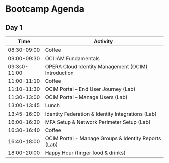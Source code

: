 # Bootcamp Agenda

## Day 1

|Time       |Activity                               |
|-----------|---------------------------------      |
|08:30-09:00|Coffee                                 |
|09:00-09:30|OCI IAM Fundamentals                   |
|09:3s0-11:00|OPERA Cloud Identity Management (OCIM) Introduction​                                        |
|11:00-11:10|Coffee                                 |
|11:10-11:30|OCIM Portal – End User Journey  (Lab)​  |
|11:30-13:00|OCIM Portal – Manage Users (Lab)​​  |
|13:00-13:45|Lunch                            |
|13:45-16:00|Identity Federation & Identity Integrations (Lab)  |
|16:00-16:30|MFA Setup & Network Perimeter Setup (Lab)​   |
|16:30-16:40|Coffee                           |
|16:40-18:00|OCIM Portal - Manage Groups & Identity Reports (Lab)           |
|18:00-20:00|Happy Hour (finger food & drinks)|
